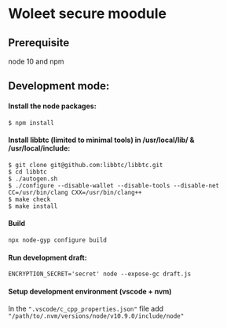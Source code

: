 # Woleet secure moodule
## Prerequisite

node 10 and npm

## Development mode:
#### Install the node packages:
    $ npm install

#### Install libbtc (limited to minimal tools) in /usr/local/lib/ & /usr/local/include:
    $ git clone git@github.com:libbtc/libbtc.git
    $ cd libbtc
    $ ./autogen.sh
    $ ./configure --disable-wallet --disable-tools --disable-net CC=/usr/bin/clang CXX=/usr/bin/clang++
    $ make check
    $ make install

#### Build 
    npx node-gyp configure build

#### Run development draft: 
    ENCRYPTION_SECRET='secret' node --expose-gc draft.js

#### Setup development environment (vscode + nvm)

In the `".vscode/c_cpp_properties.json"` file add `"/path/to/.nvm/versions/node/v10.9.0/include/node"`
